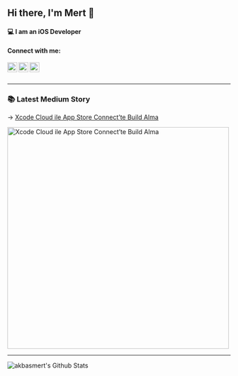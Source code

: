 ## Hi there, I'm Mert 👋


#### 💻  I am an iOS Developer

#### Connect with me:

[<img align="left" alt="akbasmert | LinkedIn" width="22px" src="https://www.svgrepo.com/show/448234/linkedin.svg" />][linkedin]
[<img align="left" alt="akbasmert | Medium" width="22px" src="https://www.svgrepo.com/show/364653/medium-logo-fill.svg" />][medium]
[<img align="left" alt="akbasmert | Twitter" width="22px" src="https://www.svgrepo.com/show/475689/twitter-color.svg" />][twitter]

<br />
<br />

---

### 📚 Latest Medium Story

-> [Xcode Cloud ile App Store Connect’te Build Alma](https://medium.com/@mert.ma246/xcode-cloud-ile-app-store-connectte-build-alma-d6aa6dbc4c54)

[<img src="https://miro.medium.com/v2/resize:fit:1400/format:webp/1*5UNxC8QvMzA6WHO9yIzrpQ.png" alt="Xcode Cloud ile App Store Connect’te Build Alma" width="500px">]([https://medium.com/@mert.ma246/swiftui-ile-lock-screen-widgets-app-groups-kullanımı-28b4d0e965a9](https://medium.com/@mert.ma246/xcode-cloud-ile-app-store-connectte-build-alma-d6aa6dbc4c54))

---

<img align="left" alt="akbasmert's Github Stats" src="https://github-readme-stats.vercel.app/api?username=akbasmert&show_icons=true&hide_border=true" />

[medium]: https://medium.com/@mert.ma246
[twitter]: https://twitter.com/_akbasmert
[linkedin]: https://www.linkedin.com/in/mert-akba%C5%9F-006398171

